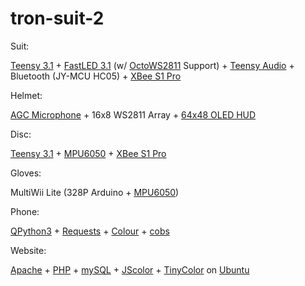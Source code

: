 # tron-suit-2
Suit:

[Teensy 3.1](https://www.pjrc.com/teensy/teensy31.html) + [FastLED 3.1](http://fastled.io/) (w/ [OctoWS2811](https://www.pjrc.com/teensy/td_libs_OctoWS2811.html) Support) + [Teensy Audio](http://www.pjrc.com/teensy/td_libs_Audio.html) + Bluetooth (JY-MCU HC05) + [XBee S1 Pro](http://www.adafruit.com/products/964)

Helmet:

[AGC Microphone](http://www.adafruit.com/products/1713) + 16x8 WS2811 Array + [64x48 OLED HUD](https://www.sparkfun.com/products/13003)

Disc:

[Teensy 3.1](https://www.pjrc.com/teensy/teensy31.html) + [MPU6050](http://www.i2cdevlib.com/devices/mpu6050#source) + [XBee S1 Pro](http://www.adafruit.com/products/964)

Gloves:

MultiWii Lite (328P Arduino + [MPU6050](http://www.i2cdevlib.com/devices/mpu6050#source))

Phone:

[QPython3](http://qpython.com/) + [Requests](http://docs.python-requests.org/en/latest/) + [Colour](https://pypi.python.org/pypi/colour/0.0.5) + [cobs](https://pypi.python.org/pypi/cobs/1.0.0) 

Website:

[Apache](http://httpd.apache.org/) + [PHP](http://php.net/) + [mySQL](https://www.mysql.com/) + [JScolor](http://jscolor.com/) + [TinyColor](https://bgrins.github.io/TinyColor/) on [Ubuntu](http://www.ubuntu.com/)
